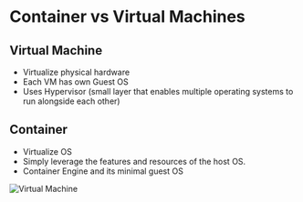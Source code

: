 # Container vs Virtual Machines

## Virtual Machine
- Virtualize physical hardware
- Each VM has own Guest OS
- Uses Hypervisor (small layer that enables multiple operating systems to run alongside each other)

## Container
- Virtualize OS
- Simply leverage the features and resources of the host OS.
- Container Engine and its minimal guest OS

![Virtual Machine](https://www.docker.com/sites/default/files/d8/2018-11/container-vm-whatcontainer_2.png "Virtual Machine")